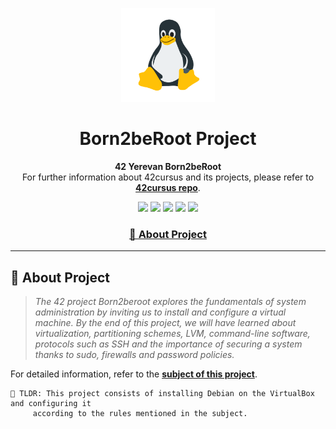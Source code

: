 <a name="readme-top"></a>
<div align="center">
  <!-- Logo -->
  <a href="https://github.com/dpetrosy/42-Born2beRoot">
  <img src="logo.png" alt="Logo" width="150" height="150">
  </a>

  <!-- Project Name -->
  <h1>Born2beRoot Project</h1>

  <!-- Short Description -->
  <p align="center">
	  <b>42 Yerevan Born2beRoot</b><br>
	  For further information about 42cursus and its projects, please refer to <a href="https://github.com/dpetrosy/42cursus"><b>42cursus repo</b></a>.
  </p>

  <!-- Badges -->
  <p>
    <img src="https://img.shields.io/badge/score-100%20%2F%20100-success?style=for-the-badge" />
    <img src="https://img.shields.io/github/repo-size/dpetrosy/42-Born2beRoot?style=for-the-badge&logo=github">
    <img src="https://img.shields.io/github/languages/count/dpetrosy/42-Born2beRoot?style=for-the-badge&logo=" />
    <img src="https://img.shields.io/github/languages/top/dpetrosy/42-Born2beRoot?style=for-the-badge" />
    <img src="https://img.shields.io/github/last-commit/dpetrosy/42-Born2beRoot?style=for-the-badge" />
  </p>

  <h3>
      <a href="#-about-project">📜 About Project</a>
  </h3>
</div>

---

## 📜 About Project

> _The 42 project Born2beroot explores the fundamentals of system administration by inviting us to install and configure a virtual machine. By the end of this project, we will have learned about virtualization, partitioning schemes, LVM, command-line software, protocols such as SSH and the importance of securing a system thanks to sudo, firewalls and password policies._

For detailed information, refer to the [**subject of this project**](b2br_subject.pdf).

	🚀 TLDR: This project consists of installing Debian on the VirtualBox and configuring it 
 		 according to the rules mentioned in the subject.
